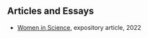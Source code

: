 ## Articles and Essays

- [Women in Science](https://ronaldhuidrom.github.io/articles/women-in-science), expository article, 2022

